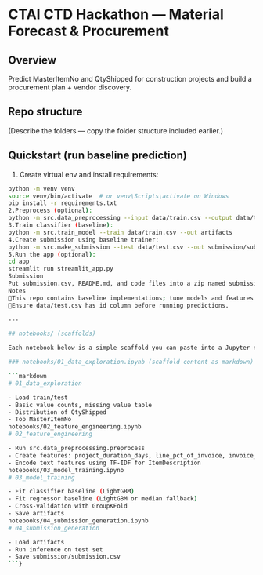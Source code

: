 # CTAI CTD Hackathon — Material Forecast & Procurement

## Overview
Predict MasterItemNo and QtyShipped for construction projects and build a procurement plan + vendor discovery.

## Repo structure
(Describe the folders — copy the folder structure included earlier.)

## Quickstart (run baseline prediction)

1. Create virtual env and install requirements:

```bash
python -m venv venv
source venv/bin/activate  # or venv\Scripts\activate on Windows
pip install -r requirements.txt
2.Preprocess (optional):
python -m src.data_preprocessing --input data/train.csv --output data/train_preprocessed.csv
3.Train classifier (baseline):
python -m src.train_model --train data/train.csv --out artifacts
4.Create submission using baseline trainer:
python -m src.make_submission --test data/test.csv --out submission/submission.csv
5.Run the app (optional):
cd app
streamlit run streamlit_app.py
Submission
Put submission.csv, README.md, and code files into a zip named submission.zip and upload per hackathon instructions.
Notes
This repo contains baseline implementations; tune models and features for better performance.
Ensure data/test.csv has id column before running predictions.

---

## notebooks/ (scaffolds)

Each notebook below is a simple scaffold you can paste into a Jupyter notebook. Replace the .ipynb placeholders with real notebooks in your repo.

### notebooks/01_data_exploration.ipynb (scaffold content as markdown)

```markdown
# 01_data_exploration

- Load train/test
- Basic value counts, missing value table
- Distribution of QtyShipped
- Top MasterItemNo
notebooks/02_feature_engineering.ipynb
# 02_feature_engineering

- Run src.data_preprocessing.preprocess
- Create features: project_duration_days, line_pct_of_invoice, invoice_month/dayofweek
- Encode text features using TF-IDF for ItemDescription
notebooks/03_model_training.ipynb
# 03_model_training

- Fit classifier baseline (LightGBM)
- Fit regressor baseline (LightGBM or median fallback)
- Cross-validation with GroupKFold
- Save artifacts
notebooks/04_submission_generation.ipynb
# 04_submission_generation

- Load artifacts
- Run inference on test set
- Save submission/submission.csv
```}